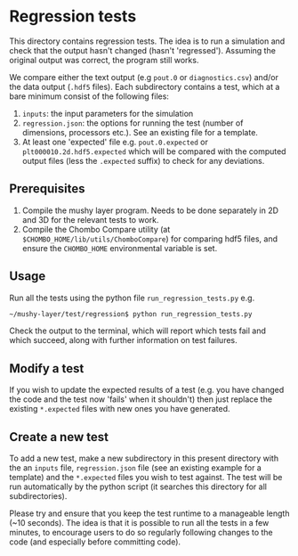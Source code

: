 # Regression tests
This directory contains regression tests. The idea is to run a simulation and check that the output hasn't changed (hasn't 'regressed'). Assuming the original output was correct, the program still works.

We compare either the text output (e.g `pout.0` or `diagnostics.csv`) and/or the data output (`.hdf5` files). Each subdirectory contains a test, which at a bare minimum consist of the following files:

1.  `inputs`: the input parameters for the simulation
2.  `regression.json`: the options for running the test (number of dimensions, processors etc.). See an existing file for a template.
3.  At least one 'expected' file e.g. `pout.0.expected` or `plt000010.2d.hdf5.expected` which will be compared with the computed output files (less the `.expected` suffix) to check for any deviations.

## Prerequisites
1.  Compile the mushy layer program. Needs to be done separately in 2D and 3D for the relevant tests to work.
2.  Compile the Chombo Compare utility (at `$CHOMBO_HOME/lib/utils/ChomboCompare`) for comparing hdf5 files, and ensure the `CHOMBO_HOME` environmental variable is set.

## Usage
Run all the tests using the python file `run_regression_tests.py` e.g.

```bash
~/mushy-layer/test/regression$ python run_regression_tests.py
```

Check the output to the terminal, which will report which tests fail and which succeed, along with further information on test failures.

## Modify a test
If you wish to update the expected results of a test (e.g. you have changed the code and the test now 'fails' when it shouldn't) then just replace the existing `*.expected` files with new ones you have generated.

## Create a new test
To add a new test, make a new subdirectory in this present directory with the an `inputs` file, `regression.json` file (see an existing example for a template) and the `*.expected` files you wish to test against. The test will be run automatically by the python script (it searches this directory for all subdirectories).

Please try and ensure that you keep the test runtime to a manageable length (~10 seconds). The idea is that it is possible to run all the tests in a few minutes, to encourage users to do so regularly following changes to the code (and especially before committing code).
